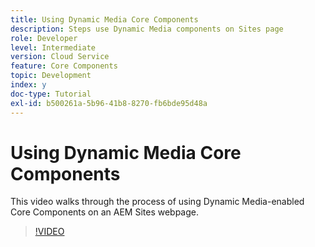 ```yaml
---
title: Using Dynamic Media Core Components
description: Steps use Dynamic Media components on Sites page
role: Developer
level: Intermediate
version: Cloud Service
feature: Core Components
topic: Development
index: y
doc-type: Tutorial
exl-id: b500261a-5b96-41b8-8270-fb6bde95d48a
---
```

# Using Dynamic Media Core Components

This video walks through the process of using Dynamic Media-enabled Core Components on an AEM Sites webpage.

>[!VIDEO](https://video.tv.adobe.com/v/335461?quality=12&learn=on)
